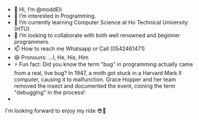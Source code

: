 - 👋 Hi, I’m @moddEli
- 👀 I’m interested in Programming.
- 🌱 I’m currently learning Computer Science at Ho Technical University (HTU)
- 💞️ I’m looking to collaborate with both well renowned and beginner programmers.
- 📫 How to reach me Whatsapp or Call (0542461471)
- 😄 Pronouns: ...I, He, His, Him
- ⚡ Fun fact: Did you know the term "bug" in programming actually came from a real, live bug? In 1947, a moth got stuck in a Harvard Mark II computer, causing it to malfunction. Grace Hopper and her team removed the insect and documented the event, coining the term "debugging" in the process!
- 
I'm looking forward to enjoy my ride 😎🤩
<!---
moddEli/moddEli is a ✨ special ✨ repository because its `README.md` (this file) appears on your GitHub profile.
You can click the Preview link to take a look at your changes.
--->
